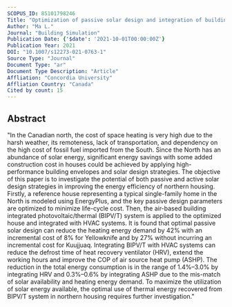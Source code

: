 ```yaml
---
SCOPUS_ID: 85101798246
Title: "Optimization of passive solar design and integration of building integrated photovoltaic/thermal (BIPV/T) system in northern housing"
Author: "Ma L."
Journal: "Building Simulation"
Publication Date: {'$date': '2021-10-01T00:00:00Z'}
Publication Year: 2021
DOI: "10.1007/s12273-021-0763-1"
Source Type: "Journal"
Document Type: "ar"
Document Type Description: "Article"
Affliation: "Concordia University"
Affliation Country: "Canada"
Cited by count: 15
---
```


## Abstract
"In the Canadian north, the cost of space heating is very high due to the harsh weather, its remoteness, lack of transportation, and dependency on the high cost of fossil fuel imported from the South. Since the North has an abundance of solar energy, significant energy savings with some added construction cost in houses could be achieved by applying high-performance building envelopes and solar design strategies. The objective of this paper is to investigate the potential of both passive and active solar design strategies in improving the energy efficiency of northern housing. Firstly, a reference house representing a typical single-family home in the North is modeled using EnergyPlus, and the key passive design parameters are optimized to minimize life-cycle cost. Then, the air-based building integrated photovoltaic/thermal (BIPV/T) system is applied to the optimized house and integrated with HVAC systems. It is found that optimal passive solar design can reduce the heating energy demand by 42% with an incremental cost of 8% for Yellowknife and by 27% without incurring an incremental cost for Kuujjuaq. Integrating BIPV/T with HVAC systems can reduce the defrost time of heat recovery ventilator (HRV), extend the working hours and improve the COP of air source heat pump (ASHP). The reduction in the total energy consumption is in the range of 1.4%–3.0% by integrating HRV and 0.3%–0.6% by integrating ASHP due to the mis-match of solar availability and heating energy demand. To maximize the utilization of solar energy available, the optimal use of thermal energy recovered from BIPV/T system in northern housing requires further investigation."
